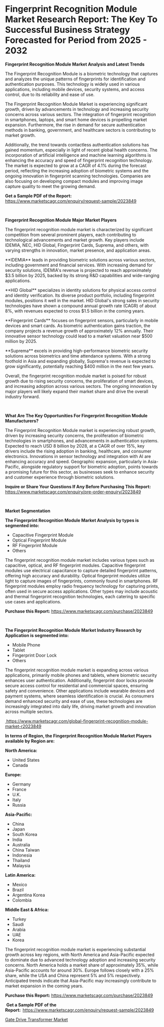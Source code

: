 <p><h1>Fingerprint Recognition Module Market Research Report: The Key To Successful Business Strategy Forecasted for Period from 2025 - 2032</h1></p><p><strong>Fingerprint Recognition Module Market Analysis and Latest Trends</strong></p>
<p><p>The Fingerprint Recognition Module is a biometric technology that captures and analyzes the unique patterns of fingerprints for identification and authentication purposes. This technology is widely used in various applications, including mobile devices, security systems, and access control, due to its reliability and ease of use. </p><p>The Fingerprint Recognition Module Market is experiencing significant growth, driven by advancements in technology and increasing security concerns across various sectors. The integration of fingerprint recognition in smartphones, laptops, and smart home devices is propelling market expansion. Furthermore, the rise in demand for secure authentication methods in banking, government, and healthcare sectors is contributing to market growth.</p><p>Additionally, the trend towards contactless authentication solutions has gained momentum, especially in light of recent global health concerns. The incorporation of artificial intelligence and machine learning algorithms is enhancing the accuracy and speed of fingerprint recognition technology. The market is expected to grow at a CAGR of 4.1% during the forecast period, reflecting the increasing adoption of biometric systems and the ongoing innovation in fingerprint scanning technologies. Companies are also focusing on developing compact modules and improving image capture quality to meet the growing demand.</p></p>
<p><strong>Get a Sample PDF of the Report:&nbsp;</strong> <a href="https://www.marketscagr.com/enquiry/request-sample/2023849?utm_campaign=1868&utm_medium=2&utm_source=Github&utm_content=ia&utm_term=12022025&utm_id=fingerprint-recognition-module">https://www.marketscagr.com/enquiry/request-sample/2023849</a></p>
<p>&nbsp;</p>
<p><strong>Fingerprint Recognition Module Major Market Players</strong></p>
<p><p>The fingerprint recognition module market is characterized by significant competition from several prominent players, each contributing to technological advancements and market growth. Key players include IDEMIA, NEC, HID Global, Fingerprint Cards, Suprema, and others, with varying strengths in innovation, market presence, and application areas.</p><p>**IDEMIA** leads in providing biometric solutions across various sectors, including government and financial services. With increasing demand for security solutions, IDEMIA's revenue is projected to reach approximately $3.5 billion by 2025, backed by its strong R&D capabilities and wide-ranging applications.</p><p>**HID Global** specializes in identity solutions for physical access control and identity verification. Its diverse product portfolio, including fingerprint modules, positions it well in the market. HID Global's strong sales in security technologies have shown a compound annual growth rate (CAGR) of about 8%, with revenues expected to cross $1.5 billion in the coming years.</p><p>**Fingerprint Cards** focuses on fingerprint sensors, particularly in mobile devices and smart cards. As biometric authentication gains traction, the company projects a revenue growth of approximately 12% annually. Their innovative sensor technology could lead to a market valuation near $500 million by 2025.</p><p>**Suprema** excels in providing high-performance biometric security solutions across biometrics and time attendance systems. With a strong foothold in Asia and expanding globally, Suprema's revenue is expected to grow significantly, potentially reaching $400 million in the next few years.</p><p>Overall, the fingerprint recognition module market is poised for robust growth due to rising security concerns, the proliferation of smart devices, and increasing adoption across various sectors. The ongoing innovation by major players will likely expand their market share and drive the overall industry forward.</p></p>
<p>&nbsp;</p>
<p><strong>What Are The Key Opportunities For Fingerprint Recognition Module Manufacturers?</strong></p>
<p><p>The Fingerprint Recognition Module market is experiencing robust growth, driven by increasing security concerns, the proliferation of biometric technologies in smartphones, and advancements in authentication systems. Expected to reach USD 8 billion by 2028, at a CAGR of over 15%, key drivers include the rising adoption in banking, healthcare, and consumer electronics. Innovations in sensor technology and integration with AI are enhancing accuracy and speed. Geographic expansion, particularly in Asia-Pacific, alongside regulatory support for biometric adoption, points towards a promising future for this sector, as businesses seek to enhance security and customer experience through biometric solutions.</p></p>
<p><strong>Inquire or Share Your Questions If Any Before Purchasing This Report:</strong> <a href="https://www.marketscagr.com/enquiry/pre-order-enquiry/2023849?utm_campaign=1868&utm_medium=2&utm_source=Github&utm_content=ia&utm_term=12022025&utm_id=fingerprint-recognition-module">https://www.marketscagr.com/enquiry/pre-order-enquiry/2023849</a></p>
<p>&nbsp;</p>
<p><strong>Market Segmentation</strong></p>
<p><strong>The Fingerprint Recognition Module Market Analysis by types is segmented into:</strong></p>
<p><ul><li>Capacitive Fingerprint Module</li><li>Optical Fingerprint Module</li><li>RF Fingerprint Module</li><li>Others</li></ul></p>
<p><p>The fingerprint recognition module market includes various types such as capacitive, optical, and RF fingerprint modules. Capacitive fingerprint modules use electrical capacitance to capture detailed fingerprint patterns, offering high accuracy and durability. Optical fingerprint modules utilize light to capture images of fingerprints, commonly found in smartphones. RF fingerprint modules employ radio frequency technology for capturing prints, often used in secure access applications. Other types may include acoustic and thermal fingerprint recognition technologies, each catering to specific use cases and applications.</p></p>
<p><strong>Purchase this Report:&nbsp;</strong><a href="https://www.marketscagr.com/purchase/2023849?utm_campaign=1868&utm_medium=2&utm_source=Github&utm_content=ia&utm_term=12022025&utm_id=fingerprint-recognition-module">https://www.marketscagr.com/purchase/2023849</a></p>
<p>&nbsp;</p>
<p><strong>The Fingerprint Recognition Module Market Industry Research by Application is segmented into:</strong></p>
<p><ul><li>Mobile Phone</li><li>Tablet</li><li>Fingerprint Door Lock</li><li>Others</li></ul></p>
<p><p>The fingerprint recognition module market is expanding across various applications, primarily mobile phones and tablets, where biometric security enhances user authentication. Additionally, fingerprint door locks provide secure access control for residential and commercial spaces, ensuring safety and convenience. Other applications include wearable devices and payment systems, where seamless identification is crucial. As consumers demand enhanced security and ease of use, these technologies are increasingly integrated into daily life, driving market growth and innovation across multiple sectors.</p></p>
<p><a href="https://www.marketscagr.com/global-fingerprint-recognition-module-market-r2023849?utm_campaign=1868&utm_medium=2&utm_source=Github&utm_content=ia&utm_term=12022025&utm_id=fingerprint-recognition-module">&nbsp;https://www.marketscagr.com/global-fingerprint-recognition-module-market-r2023849</a></p>
<p><strong>In terms of Region, the Fingerprint Recognition Module Market Players available by Region are:</strong></p>
<p>
    <p> <strong> North America: </strong>
        <ul>
            <li>United States</li>
            <li>Canada</li>
        </ul>
        </p> 
    <p> <strong> Europe: </strong>
        <ul>
            <li>Germany</li>
            <li>France</li>
            <li>U.K.</li>
            <li>Italy</li>
            <li>Russia</li>
        </ul>
        </p> 
    <p> <strong> Asia-Pacific: </strong>
        <ul>
            <li>China</li>
            <li>Japan</li>
            <li>South Korea</li>
            <li>India</li>
            <li>Australia</li>
            <li>China Taiwan</li>
            <li>Indonesia</li>
            <li>Thailand</li>
            <li>Malaysia</li>
        </ul>
        </p> 
    <p> <strong> Latin America: </strong>
        <ul>
            <li>Mexico</li>
            <li>Brazil</li>
            <li>Argentina Korea</li>
            <li>Colombia</li>
        </ul>
        </p> 
    <p> <strong> Middle East & Africa: </strong>
        <ul>
            <li>Turkey</li>
            <li>Saudi</li>
            <li>Arabia</li>
            <li>UAE</li>
            <li>Korea</li>
        </ul>
    </p>
    </p>
<p><p>The fingerprint recognition module market is experiencing substantial growth across key regions, with North America and Asia-Pacific expected to dominate due to advanced technology adoption and increasing security concerns. North America holds a market share of approximately 35%, while Asia-Pacific accounts for around 30%. Europe follows closely with a 25% share, while the USA and China represent 5% and 5% respectively. Anticipated trends indicate that Asia-Pacific may increasingly contribute to market expansion in the coming years.</p></p>
<p><strong>Purchase this Report: </strong><a href="https://www.marketscagr.com/purchase/2023849?utm_campaign=1868&utm_medium=2&utm_source=Github&utm_content=ia&utm_term=12022025&utm_id=fingerprint-recognition-module">https://www.marketscagr.com/purchase/2023849</a></p>
<p>&nbsp;<strong>Get a Sample PDF of the Report:&nbsp;&nbsp;</strong><a href="https://www.marketscagr.com/enquiry/request-sample/2023849?utm_campaign=1868&utm_medium=2&utm_source=Github&utm_content=ia&utm_term=12022025&utm_id=fingerprint-recognition-module">https://www.marketscagr.com/enquiry/request-sample/2023849</a></p>
<p><strong></strong></p>
<p><p><a href="https://github.com/Krish2023na/Market-Research-Report-List-7/blob/main/gate-drive-transformer-market.md?utm_campaign=1868&utm_medium=2&utm_source=Github&utm_content=ia&utm_term=12022025&utm_id=fingerprint-recognition-module">Gate Drive Transformer Market</a></p></p>